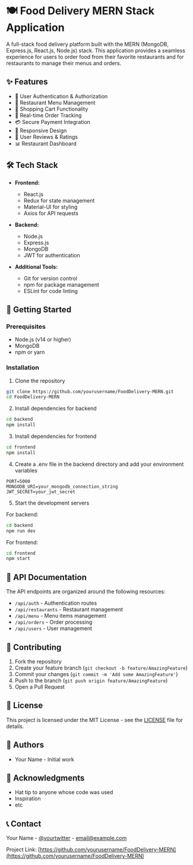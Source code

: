 # 🍽️ Food Delivery MERN Stack Application

A full-stack food delivery platform built with the MERN (MongoDB, Express.js, React.js, Node.js) stack. This application provides a seamless experience for users to order food from their favorite restaurants and for restaurants to manage their menus and orders.

## ✨ Features

- 🔐 User Authentication & Authorization
- 🍕 Restaurant Menu Management
- 🛒 Shopping Cart Functionality
- 📍 Real-time Order Tracking
- 💳 Secure Payment Integration
- 📱 Responsive Design
- 🌟 User Reviews & Ratings
- 📊 Restaurant Dashboard

## 🛠️ Tech Stack

- **Frontend:**
  - React.js
  - Redux for state management
  - Material-UI for styling
  - Axios for API requests

- **Backend:**
  - Node.js
  - Express.js
  - MongoDB
  - JWT for authentication

- **Additional Tools:**
  - Git for version control
  - npm for package management
  - ESLint for code linting

## 🚀 Getting Started

### Prerequisites

- Node.js (v14 or higher)
- MongoDB
- npm or yarn

### Installation

1. Clone the repository
```bash
git clone https://github.com/yourusername/FoodDelivery-MERN.git
cd FoodDelivery-MERN
```

2. Install dependencies for backend
```bash
cd backend
npm install
```

3. Install dependencies for frontend
```bash
cd frontend
npm install
```

4. Create a .env file in the backend directory and add your environment variables
```env
PORT=5000
MONGODB_URI=your_mongodb_connection_string
JWT_SECRET=your_jwt_secret
```

5. Start the development servers

For backend:
```bash
cd backend
npm run dev
```

For frontend:
```bash
cd frontend
npm start
```

## 📝 API Documentation

The API endpoints are organized around the following resources:

- `/api/auth` - Authentication routes
- `/api/restaurants` - Restaurant management
- `/api/menu` - Menu items management
- `/api/orders` - Order processing
- `/api/users` - User management

## 🤝 Contributing

1. Fork the repository
2. Create your feature branch (`git checkout -b feature/AmazingFeature`)
3. Commit your changes (`git commit -m 'Add some AmazingFeature'`)
4. Push to the branch (`git push origin feature/AmazingFeature`)
5. Open a Pull Request

## 📜 License

This project is licensed under the MIT License - see the [LICENSE](LICENSE) file for details.

## 👥 Authors

- Your Name - Initial work

## 🙏 Acknowledgments

- Hat tip to anyone whose code was used
- Inspiration
- etc

## 📞 Contact

Your Name - [@yourtwitter](https://twitter.com/yourtwitter) - email@example.com

Project Link: [https://github.com/yourusername/FoodDelivery-MERN](https://github.com/yourusername/FoodDelivery-MERN)


